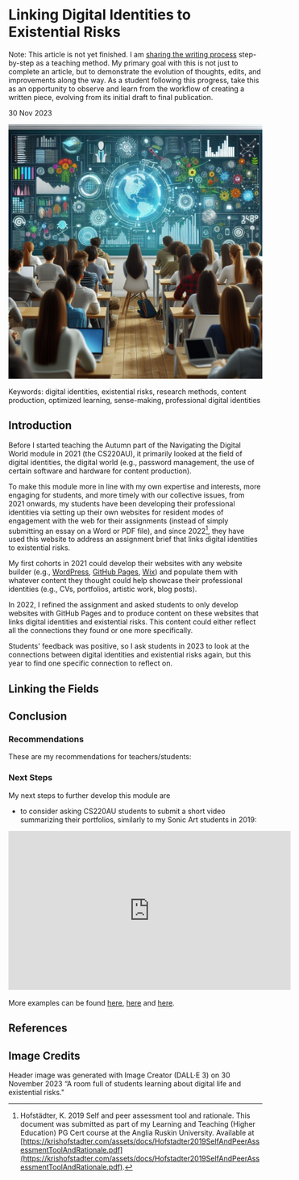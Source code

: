 <!--
## Tasks
  - full width video
  - centered images
- can I address the students with 'you' here?
- can I then recontextualize it for a research paper?
- can I see previous version of the website in the browser using GitHub?
  - can I ask via survey for feedback from
    - all students since 2021 
    - staff at Essex or elsewhere
-->

# Linking Digital Identities to Existential Risks
<!-- the title is the research question -->

Note: This article is not yet finished. I am [sharing the writing process](https://github.com/khofstadter/CS220AU-DP/commits/main/index.md) step-by-step as a teaching method. My primary goal with this is not just to complete an article, but to demonstrate the evolution of thoughts, edits, and improvements along the way. As a student following this progress, take this as an opportunity to observe and learn from the workflow of creating a written piece, evolving from its initial draft to final publication.

30 Nov 2023 <!-- to amend every time the file is updated -->

![An AI generated image with a room full of students learning about digital life and existential risks.](assets/img/2023-11-30-students-digital-life-existential-risks-bing-dalle.jpg)

Keywords: digital identities, existential risks, research methods, content production, optimized learning, sense-making, professional digital identities

## Introduction
Before I started teaching the Autumn part of the Navigating the Digital World module in 2021 (the CS220AU), it primarily looked at the field of digital identities, the digital world (e.g., password management, the use of certain software and hardware for content production<!-- what else?-->).

<!-- explain that AU is more practical and SP more theoretical? -->

To make this module more in line with my own expertise and interests, more engaging for students, and more timely with our collective issues, from 2021 onwards, my students have been developing their professional identities via setting up their own websites for resident modes of engagement with the web for their assignments (instead of simply submitting an essay on a Word or PDF file), and since 2022[^Hofstadter2019SelfAndPeerAssessmentToolAndRationale], they have used this website to address an assignment brief that links digital identities to existential risks.

My first cohorts in 2021 could develop their websites with any website builder (e.g., [WordPress](https://wordpress.org/), [GitHub Pages](https://pages.github.com/), [Wix](https://www.wix.com/)) and populate them with whatever content they thought could help showcase their professional identities (e.g., CVs, portfolios, artistic work, blog posts).

In 2022, I refined the assignment and asked students to only develop websites with GitHub Pages and to produce content on these websites that links digital identities and existential risks. This content could either reflect all the connections they found or one more specifically.

Students' feedback was positive, so I ask students in 2023 to look at the connections between digital identities and existential risks again, but this year to find one specific connection to reflect on.

<!-- I also have an interest in both fields, but I would say I am more of an expert in the field of digital identities than existential risks. -->

## Linking the Fields

## Conclusion
### Recommendations
These are my recommendations for teachers/students: 

### Next Steps
My next steps to further develop this module are 

- to consider asking CS220AU students to submit a short video summarizing their portfolios, similarly to my Sonic Art students in 2019:

<iframe width="560" height="315" src="https://www.youtube.com/embed/4zAcHPiUrxs?si=xCvCaAvI3LvJ49s1" title="YouTube video player" frameborder="0" allow="accelerometer; autoplay; clipboard-write; encrypted-media; gyroscope; picture-in-picture; web-share" allowfullscreen></iframe>

More examples can be found [here](https://amatsahzac.github.io/sonicart/), [here](https://endaksi1.github.io/sonicart/) and [here](https://jr-1625607.github.io/sonic_art/). 


## References

[^Hofstadter2019SelfAndPeerAssessmentToolAndRationale]: Hofstädter, K. 2019 Self and peer assessment tool and rationale. This document was submitted as part of my Learning and Teaching (Higher Education) PG Cert course at the Anglia Ruskin University. Available at [https://krishofstadter.com/assets/docs/Hofstadter2019SelfAndPeerAssessmentToolAndRationale.pdf](https://krishofstadter.com/assets/docs/Hofstadter2019SelfAndPeerAssessmentToolAndRationale.pdf).

## Image Credits
Header image was generated with Image Creator (DALL·E 3) on 30 November 2023 “A room full of students learning about digital life and existential risks."